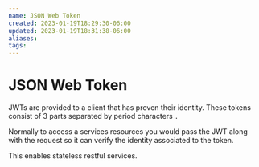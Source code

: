 ```yaml
---
name: JSON Web Token
created: 2023-01-19T18:29:30-06:00
updated: 2023-01-19T18:31:38-06:00
aliases: 
tags: 
---
```

# JSON Web Token

JWTs are provided to a client that has proven their identity.  These tokens consist of 3 parts separated by period characters `.` 

Normally to access a services resources you would pass the JWT along with the request so it can verify the identity associated to the token.

This enables stateless restful services.
